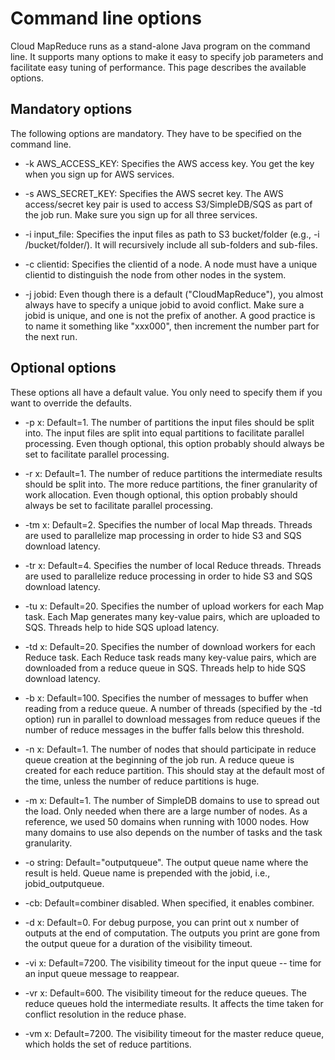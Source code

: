 # Command line options #

Cloud MapReduce runs as a stand-alone Java program on the command line. It supports many options to make it easy to specify job parameters and facilitate easy tuning of performance. This page describes the available options.

## Mandatory options ##

The following options are mandatory. They have to be specified on the command line.

  * -k AWS\_ACCESS\_KEY: Specifies the AWS access key. You get the key when you sign up for AWS services.

  * -s AWS\_SECRET\_KEY: Specifies the AWS secret key. The AWS access/secret key pair is used to access S3/SimpleDB/SQS as part of the job run. Make sure you sign up for all three services.

  * -i input\_file: Specifies the input files as path to S3 bucket/folder (e.g., -i /bucket/folder/). It will recursively include all sub-folders and sub-files.

  * -c clientid: Specifies the clientid of a node. A node must have a unique clientid to distinguish the node from other nodes in the system.

  * -j jobid: Even though there is a default ("CloudMapReduce"), you almost always have to specify a unique jobid to avoid conflict. Make sure a jobid is unique, and one is not the prefix of another. A good practice is to name it something like "xxx000", then increment the number part for the next run.

## Optional options ##

These options all have a default value. You only need to specify them if you want to override the defaults.

  * -p x: Default=1. The number of partitions the input files should be split into. The input files are split into equal partitions to facilitate parallel processing. Even though optional, this option probably should always be set to facilitate parallel processing.

  * -r x: Default=1. The number of reduce partitions the intermediate results should be split into. The more reduce partitions, the finer granularity of work allocation. Even though optional, this option probably should always be set to facilitate parallel processing.

  * -tm x: Default=2. Specifies the number of local Map threads. Threads are used to parallelize map processing in order to hide S3 and SQS download latency.

  * -tr x: Default=4. Specifies the number of local Reduce threads. Threads are used to parallelize reduce processing in order to hide S3 and SQS download latency.

  * -tu x: Default=20. Specifies the number of upload workers for each Map task. Each Map generates many key-value pairs, which are uploaded to SQS. Threads help to hide SQS upload latency.

  * -td x: Default=20. Specifies the number of download workers for each Reduce task. Each Reduce task reads many key-value pairs, which are downloaded from a reduce queue in SQS. Threads help to hide SQS download latency.


  * -b x: Default=100. Specifies the number of messages to buffer when reading from a reduce queue. A number of threads (specified by the -td option) run in parallel to download messages from reduce queues if the number of reduce messages in the buffer falls below this threshold.

  * -n x: Default=1. The number of nodes that should participate in reduce queue creation at the beginning of the job run. A reduce queue is created for each reduce partition. This should stay at the default most of the time, unless the number of reduce partitions is huge.

  * -m x: Default=1. The number of SimpleDB domains to use to spread out the load. Only needed when there are a large number of nodes. As a reference, we used 50 domains when running with 1000 nodes. How many domains to use also depends on the number of tasks and the task granularity.

  * -o string: Default="outputqueue". The output queue name where the result is held. Queue name is prepended with the jobid, i.e., jobid\_outputqueue.

  * -cb: Default=combiner disabled. When specified, it enables combiner.

  * -d x: Default=0. For debug purpose, you can print out x number of outputs at the end of computation. The outputs you print are gone from the output queue for a duration of the visibility timeout.

  * -vi x: Default=7200. The visibility timeout for the input queue -- time for an input queue message to reappear.

  * -vr x: Default=600. The visibility timeout for the reduce queues. The reduce queues hold the intermediate results. It affects the time taken for conflict resolution in the reduce phase.

  * -vm x: Default=7200. The visibility timeout for the master reduce queue, which holds the set of reduce partitions.